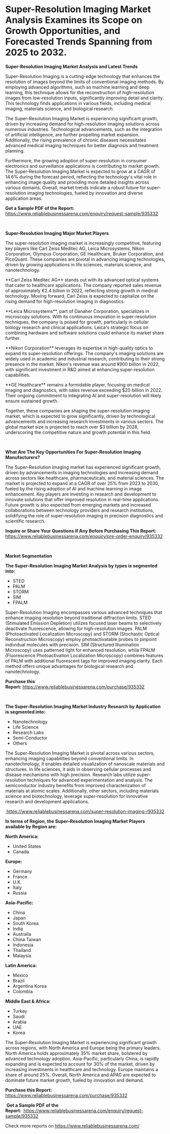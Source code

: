 <p><h1>Super-Resolution Imaging Market Analysis Examines its Scope on Growth Opportunities, and Forecasted Trends Spanning from 2025 to 2032.</h1></p><p><strong>Super-Resolution Imaging Market Analysis and Latest Trends</strong></p>
<p><p>Super-Resolution Imaging is a cutting-edge technology that enhances the resolution of images beyond the limits of conventional imaging methods. By employing advanced algorithms, such as machine learning and deep learning, this technique allows for the reconstruction of high-resolution images from low-resolution inputs, significantly improving detail and clarity. This technology finds applications in various fields, including medical imaging, materials science, and biological research.</p><p>The Super-Resolution Imaging Market is experiencing significant growth, driven by increasing demand for high-resolution imaging solutions across numerous industries. Technological advancements, such as the integration of artificial intelligence, are further propelling market expansion. Additionally, the rising prevalence of chronic diseases necessitates advanced medical imaging techniques for better diagnosis and treatment planning. </p><p>Furthermore, the growing adoption of super-resolution in consumer electronics and surveillance applications is contributing to market growth. The Super-Resolution Imaging Market is expected to grow at a CAGR of 14.6% during the forecast period, reflecting the technology's vital role in enhancing image quality and providing more detailed insights across various domains. Overall, market trends indicate a robust future for super-resolution imaging technologies, fueled by innovation and diverse application areas.</p></p>
<p><strong>Get a Sample PDF of the Report:&nbsp;</strong> <a href="https://www.reliablebusinessarena.com/enquiry/request-sample/935332?utm_campaign=3183&utm_medium=2&utm_source=Github&utm_content=ia&utm_term=11042025&utm_id=super-resolution-imaging">https://www.reliablebusinessarena.com/enquiry/request-sample/935332</a></p>
<p>&nbsp;</p>
<p><strong>Super-Resolution Imaging Major Market Players</strong></p>
<p><p>The super-resolution imaging market is increasingly competitive, featuring key players like Carl Zeiss Meditec AG, Leica Microsystems, Nikon Corporation, Olympus Corporation, GE Healthcare, Bruker Corporation, and PicoQuant. These companies are pivotal in advancing imaging technologies, driven by growing applications in life sciences, materials science, and nanotechnology.</p><p>**Carl Zeiss Meditec AG** stands out with its advanced optical systems that cater to healthcare applications. The company reported sales revenue of approximately €2.4 billion in 2022, reflecting strong growth in medical technology. Moving forward, Carl Zeiss is expected to capitalize on the rising demand for high-resolution imaging in diagnostics.</p><p>**Leica Microsystems**, part of Danaher Corporation, specializes in microscopy solutions. With its continuous innovation in super-resolution techniques, the company is poised for growth, particularly in cellular biology research and clinical applications. Leica's strategic focus on combining hardware and software solutions could enhance its market share further.</p><p>**Nikon Corporation** leverages its expertise in high-quality optics to expand its super-resolution offerings. The company's imaging solutions are widely used in academic and industrial research, contributing to their strong presence in the market. Nikon's revenue was around ¥900 billion in 2022, with significant investment in R&D aimed at enhancing super-resolution capabilities.</p><p>**GE Healthcare** remains a formidable player, focusing on medical imaging and diagnostics, with sales revenue exceeding $20 billion in 2022. Their ongoing commitment to integrating AI and super-resolution will likely ensure sustained growth.</p><p>Together, these companies are shaping the super-resolution imaging market, which is expected to grow significantly, driven by technological advancements and increasing research investments in various sectors. The global market size is projected to reach over $3 billion by 2028, underscoring the competitive nature and growth potential in this field.</p></p>
<p>&nbsp;</p>
<p><strong>What Are The Key Opportunities For Super-Resolution Imaging Manufacturers?</strong></p>
<p><p>The Super-Resolution Imaging market has experienced significant growth, driven by advancements in imaging technologies and increasing demand across sectors like healthcare, pharmaceuticals, and material sciences. The market is projected to expand at a CAGR of over 25% from 2023 to 2030, fueled by the rising adoption of AI and machine learning in image enhancement. Key players are investing in research and development to innovate solutions that offer improved resolution in real-time applications. Future growth is also expected from emerging markets and increased collaborations between technology providers and research institutions, solidifying the role of super-resolution imaging in precision diagnostics and scientific research.</p></p>
<p><strong>Inquire or Share Your Questions If Any Before Purchasing This Report:</strong> <a href="https://www.reliablebusinessarena.com/enquiry/pre-order-enquiry/935332?utm_campaign=3183&utm_medium=2&utm_source=Github&utm_content=ia&utm_term=11042025&utm_id=super-resolution-imaging">https://www.reliablebusinessarena.com/enquiry/pre-order-enquiry/935332</a></p>
<p>&nbsp;</p>
<p><strong>Market Segmentation</strong></p>
<p><strong>The Super-Resolution Imaging Market Analysis by types is segmented into:</strong></p>
<p><ul><li>STED</li><li>PALM</li><li>STORM</li><li>SIM</li><li>FPALM</li></ul></p>
<p><p>Super-Resolution Imaging encompasses various advanced techniques that enhance imaging resolution beyond traditional diffraction limits. STED (Stimulated Emission Depletion) utilizes focused laser beams to selectively deactivate fluorescence, allowing for high-resolution images. PALM (Photoactivated Localization Microscopy) and STORM (Stochastic Optical Reconstruction Microscopy) employ photoactivatable probes to pinpoint individual molecules with precision. SIM (Structured Illumination Microscopy) uses patterned light for enhanced resolution, while FPALM (Fluorescence Photoactivation Localization Microscopy) combines features of PALM with additional fluorescent tags for improved imaging clarity. Each method offers unique advantages for biological research and nanotechnology.</p></p>
<p><strong>Purchase this Report:&nbsp;</strong><a href="https://www.reliablebusinessarena.com/purchase/935332?utm_campaign=3183&utm_medium=2&utm_source=Github&utm_content=ia&utm_term=11042025&utm_id=super-resolution-imaging">https://www.reliablebusinessarena.com/purchase/935332</a></p>
<p>&nbsp;</p>
<p><strong>The Super-Resolution Imaging Market Industry Research by Application is segmented into:</strong></p>
<p><ul><li>Nanotechnology</li><li>Life Science</li><li>Research Labs</li><li>Semi-Conductor</li><li>Others</li></ul></p>
<p><p>The Super-Resolution Imaging Market is pivotal across various sectors, enhancing imaging capabilities beyond conventional limits. In nanotechnology, it enables detailed visualization of nanoscale materials and structures. In life sciences, it aids in observing cellular processes and disease mechanisms with high precision. Research labs utilize super-resolution techniques for advanced experimentation and analysis. The semiconductor industry benefits from improved characterization of materials at atomic scales. Additionally, other sectors, including materials science and biotechnology, leverage super-resolution for innovative research and development applications.</p></p>
<p><a href="https://www.reliablebusinessarena.com/super-resolution-imaging-r935332?utm_campaign=3183&utm_medium=2&utm_source=Github&utm_content=ia&utm_term=11042025&utm_id=super-resolution-imaging">&nbsp;https://www.reliablebusinessarena.com/super-resolution-imaging-r935332</a></p>
<p><strong>In terms of Region, the Super-Resolution Imaging Market Players available by Region are:</strong></p>
<p>
    <p> <strong> North America: </strong>
        <ul>
            <li>United States</li>
            <li>Canada</li>
        </ul>
        </p> 
    <p> <strong> Europe: </strong>
        <ul>
            <li>Germany</li>
            <li>France</li>
            <li>U.K.</li>
            <li>Italy</li>
            <li>Russia</li>
        </ul>
        </p> 
    <p> <strong> Asia-Pacific: </strong>
        <ul>
            <li>China</li>
            <li>Japan</li>
            <li>South Korea</li>
            <li>India</li>
            <li>Australia</li>
            <li>China Taiwan</li>
            <li>Indonesia</li>
            <li>Thailand</li>
            <li>Malaysia</li>
        </ul>
        </p> 
    <p> <strong> Latin America: </strong>
        <ul>
            <li>Mexico</li>
            <li>Brazil</li>
            <li>Argentina Korea</li>
            <li>Colombia</li>
        </ul>
        </p> 
    <p> <strong> Middle East & Africa: </strong>
        <ul>
            <li>Turkey</li>
            <li>Saudi</li>
            <li>Arabia</li>
            <li>UAE</li>
            <li>Korea</li>
        </ul>
    </p>
    </p>
<p><p>The Super-Resolution Imaging Market is experiencing significant growth across regions, with North America and Europe being the primary leaders. North America holds approximately 35% market share, bolstered by advanced technology adoption. Asia-Pacific, particularly China, is rapidly expanding and is expected to account for 30% of the market, driven by increasing investments in healthcare and technology. Europe maintains a share of around 25%. Overall, North America and APAC are expected to dominate future market growth, fueled by innovation and demand.</p></p>
<p><strong>Purchase this Report: </strong><a href="https://www.reliablebusinessarena.com/purchase/935332?utm_campaign=3183&utm_medium=2&utm_source=Github&utm_content=ia&utm_term=11042025&utm_id=super-resolution-imaging">https://www.reliablebusinessarena.com/purchase/935332</a></p>
<p>&nbsp;<strong>Get a Sample PDF of the Report:&nbsp;&nbsp;</strong><a href="https://www.reliablebusinessarena.com/enquiry/request-sample/935332?utm_campaign=3183&utm_medium=2&utm_source=Github&utm_content=ia&utm_term=11042025&utm_id=super-resolution-imaging">https://www.reliablebusinessarena.com/enquiry/request-sample/935332</a></p>
<p><strong></strong></p>
<p>Check more reports on <a href="https://www.reliablebusinessarena.com/?utm_campaign=3183&utm_medium=2&utm_source=Github&utm_content=ia&utm_term=11042025&utm_id=super-resolution-imaging">https://www.reliablebusinessarena.com/</a></p>